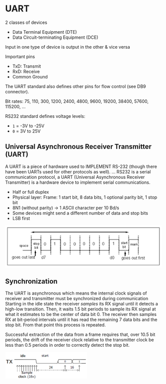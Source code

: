 # UART

2 classes of devices

* Data Terminal Equipment (DTE)
* Data Circuit-terminating Equipment (DCE)

Input in one type of device is output in the other & vice versa

Important pins

* TxD: Transmit
* RxD: Receive
* Common Ground

The UART standard also defines other pins for flow control (see DB9 connector).

Bit rates: 75, 110, 300, 1200, 2400, 4800, 9600, 19200, 38400, 57600, 115200, ...

RS232 standard defines voltage levels:

* `1` = -3V to -25V
* `0` = 3V to 25V

## Universal Asynchronous Receiver Transmitter (UART)

A UART is a piece of hardware used to IMPLEMENT RS-232 (though there have been UARTs used for other protocols as well). ... RS232 is a serial communication protocol, a UART (Universal Asynchronous Receiver Transmitter) is a hardware device to implement serial communications.

* Half or full duplex
* Physical layer: Frame: 1 start bit, 8 data bits, 1 optional parity bit, 1 stop bit
* 8N1 (without parity) -> 1 ASCII character per 10 Bd/s
* Some devices might send a different number of data and stop bits
* LSB first

![](img/uart-bits.png)

## Synchronization

The UART is asynchronous which means the internal clock signals of receiver and transmitter must be synchronized during communication  
Starting in the idle state the receiver *samples* its RX signal until it detects a high-low transition. Then, it waits 1.5 bit periods to sample its RX signal at what it estimates to be the center of data bit 0. The receiver then samples RX at bit-period intervals until it has read the remaining 7 data bits and the stop bit. From that point this process is repeated.

Successful extraction of the data from a frame requires that, over 10.5 bit periods, the drift of the receiver clock relative to the transmitter clock be less than 0.5 periods in order to correctly detect the stop bit.

![](./img/receival.png)
